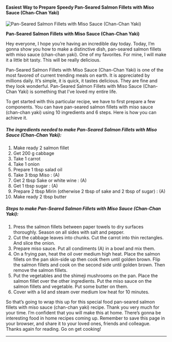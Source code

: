             

#### Easiest Way to Prepare Speedy Pan-Seared Salmon Fillets with Miso Sauce (Chan-Chan Yaki)

![Pan-Seared Salmon Fillets with Miso Sauce (Chan-Chan Yaki)](https://img-global.cpcdn.com/recipes/e51c5ea60262edbb/751x532cq70/pan-seared-salmon-fillets-with-miso-sauce-chan-chan-yaki-recipe-main-photo.jpg)

**Pan-Seared Salmon Fillets with Miso Sauce (Chan-Chan Yaki)**

Hey everyone, I hope you’re having an incredible day today. Today, I’m gonna show you how to make a distinctive dish, pan-seared salmon fillets with miso sauce (chan-chan yaki). One of my favorites. For mine, I will make it a little bit tasty. This will be really delicious.

Pan-Seared Salmon Fillets with Miso Sauce (Chan-Chan Yaki) is one of the most favored of current trending meals on earth. It is appreciated by millions daily. It’s simple, it is quick, it tastes delicious. They are fine and they look wonderful. Pan-Seared Salmon Fillets with Miso Sauce (Chan-Chan Yaki) is something that I’ve loved my entire life.

To get started with this particular recipe, we have to first prepare a few components. You can have pan-seared salmon fillets with miso sauce (chan-chan yaki) using 10 ingredients and 6 steps. Here is how you can achieve it.

##### The ingredients needed to make Pan-Seared Salmon Fillets with Miso Sauce (Chan-Chan Yaki):

1.  Make ready 2 salmon fillet
2.  Get 200 g cabbage
3.  Take 1 carrot
4.  Take 1 onion
5.  Prepare 1 tbsp salad oil
6.  Take 3 tbsp Miso : (A)
7.  Get 2 tbsp Sake or white wine : (A)
8.  Get 1 tbsp sugar : (A)
9.  Prepare 2 tbsp Mirin (otherwise 2 tbsp of sake and 2 tbsp of sugar) : (A)
10.  Make ready 2 tbsp butter

##### Steps to make Pan-Seared Salmon Fillets with Miso Sauce (Chan-Chan Yaki):

1.  Press the salmon fillets between paper towels to dry surfaces thoroughly. Season on all sides with salt and pepper.
2.  Cut the cabbage leaves into chunks. Cut the carrot into thin rectangles. And slice the onion.
3.  Prepare miso sauce. Put all condiments (A) in a bowl and mix them.
4.  On a frying pan, heat the oil over medium high heat. Place the salmon fillets on the pan skin-side up then cook them until golden brown. Flip the salmon fillets and cook on the second side until golden brown. Then remove the salmon fillets.
5.  Put the vegetables and the shimeji mushrooms on the pan. Place the salmon fillet over the other ingredients. Put the miso sauce on the salmon fillets and vegetable. Put some butter on them.
6.  Cover with a lid and steam over medium low heat for 10 minutes.

So that’s going to wrap this up for this special food pan-seared salmon fillets with miso sauce (chan-chan yaki) recipe. Thank you very much for your time. I’m confident that you will make this at home. There’s gonna be interesting food in home recipes coming up. Remember to save this page in your browser, and share it to your loved ones, friends and colleague. Thanks again for reading. Go on get cooking!

* * *
